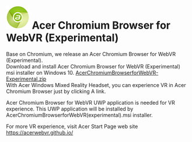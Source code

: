 # ![Logo](chrome/app/theme/chromium/AcerChromiumBrowser_logo_64.png) Acer Chromium Browser for WebVR (Experimental)

Base on Chromium, we release an Acer Chromium Browser for WebVR (Experimental).  
Download and install Acer Chromium Browser for WebVR (Experimental) msi installer on Windows 10.
[AcerChromiumBrowserforWebVR-Experimental.zip](https://github.com/aileolin1981/chromium/releases/tag/Acer-Chromiun-Browser-v1.00.1001)  
With Acer Windows Mixed Reality Headset, you can experience VR in Acer Chromium Browser just by clicking A link.

Acer Chromium Browser for WebVR UWP application is needed for VR experience. This UWP application will be installed by AcerChromiumBrowserforWebVR(experimental).msi installer.

For more VR experience, visit Acer Start Page web site https://acerwebvr.github.io/
